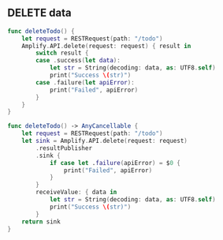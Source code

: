 ## DELETE data

<amplify-block-switcher>

<amplify-block name="Listener (iOS 11+)">

```swift
func deleteTodo() {
    let request = RESTRequest(path: "/todo")
    Amplify.API.delete(request: request) { result in
        switch result {
        case .success(let data):
            let str = String(decoding: data, as: UTF8.self)
            print("Success \(str)")
        case .failure(let apiError):
            print("Failed", apiError)
        }
    }
}
```

</amplify-block>

<amplify-block name="Combine (iOS 13+)">

```swift
func deleteTodo() -> AnyCancellable {
    let request = RESTRequest(path: "/todo")
    let sink = Amplify.API.delete(request: request)
        .resultPublisher
        .sink {
            if case let .failure(apiError) = $0 {
                print("Failed", apiError)
            }
        }
        receiveValue: { data in
            let str = String(decoding: data, as: UTF8.self)
            print("Success \(str)")
        }
    return sink
}
```

</amplify-block>

</amplify-block-switcher>
